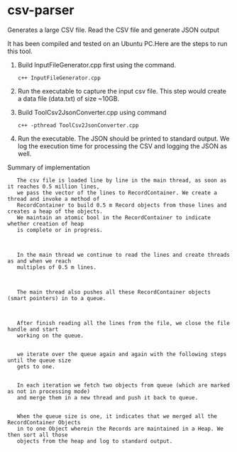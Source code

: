 # csv-parser
Generates a large CSV file. Read the CSV file and generate JSON output


It has been compiled and tested on an Ubuntu PC.Here are the steps to run this tool.

1. Build InputFileGenerator.cpp first using the command.

       c++ InputFileGenerator.cpp
       
2. Run the executable to capture the input csv file. This step would create a data file (data.txt) of size ~10GB.

3. Build ToolCsv2JsonConverter.cpp using command

       c++ -pthread ToolCsv2JsonConverter.cpp

4. Run the executable. The JSON should be printed to standard output. We log the execution time for processing the CSV and logging the JSON as well.





Summary of implementation

       The csv file is loaded line by line in the main thread, as soon as it reaches 0.5 million lines, 
       we pass the vector of the lines to RecordContainer. We create a thread and invoke a method of  
       RecordContainer to build 0.5 m Record objects from those lines and creates a heap of the objects.  
       We maintain an atomic bool in the RecordContainer to indicate whether creation of heap  
       is complete or in progress.
       
       
       
       In the main thread we continue to read the lines and create threads as and when we reach  
       multiples of 0.5 m lines.
       
       
       
       The main thread also pushes all these RecordContainer objects (smart pointers) in to a queue. 
       
       
       
       After finish reading all the lines from the file, we close the file handle and start  
       working on the queue.
       
       
       we iterate over the queue again and again with the following steps until the queue size  
       gets to one.
       

       In each iteration we fetch two objects from queue (which are marked as not in processing mode)  
       and merge them in a new thread and push it back to queue.
       

       When the queue size is one, it indicates that we merged all the RecordContainer Objects  
       in to one Object wherein the Records are maintained in a Heap. We then sort all those  
       objects from the heap and log to standard output.
